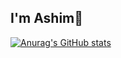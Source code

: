 ## I'm Ashim👋

[![Anurag's GitHub stats](https://github-readme-stats.vercel.app/api?username=ashimsarkar1512&show_icons=true)](https://github.com/ashimsarkar1512/github-readme-stats&show_icons=true)

